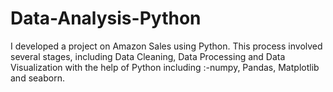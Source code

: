 # Data-Analysis-Python
I developed a project on Amazon Sales using Python. This process involved several stages, including Data Cleaning, Data Processing and Data Visualization with the help of Python including :-numpy, Pandas, Matplotlib and seaborn.
